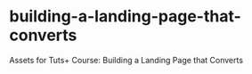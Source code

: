 # building-a-landing-page-that-converts
Assets for Tuts+ Course: Building a Landing Page that Converts
